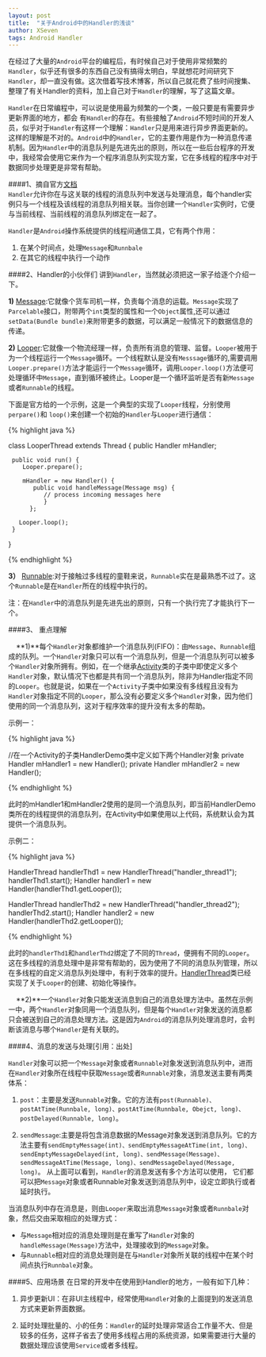 ```yaml
---
layout: post
title:  "关于Android中的Handler的浅谈" 
author: XSeven
tags: Android Handler
---
```



在经过了大量的`Android`平台的编程后，有时候自己对于使用非常频繁的`Handler`，似乎还有很多的东西自己没有搞得太明白，早就想花时间研究下`Handler`，却一直没有做。这次借着写技术博客，所以自己就花费了些时间搜集、整理了有关Handler的资料，加上自己对于`Handler`的理解，写了这篇文章。
  
`Handler`在日常编程中，可以说是使用最为频繁的一个类，一般只要是有需要异步更新界面的地方，都会
有`Handler`的存在。有些接触了`Android`不短时间的开发人员，似乎对于`Handler`有这样一个理解：`Handler`只是用来进行异步界面更新的。这样的理解是不对的。`Android`中的`Handler`，它的主要作用是作为一种消息传递机制。因为`Handler`中的消息队列是先进先出的原则，所以在一些后台程序的开发中，我经常会使用它来作为一个程序消息队列实现方案，它在多线程的程序中对于数据同步处理更是非常有帮助。

####1、摘自官方[文档](http://developer.android.com/reference/android/os/Handler.html)	
`Handler`允许你在与这关联的线程的消息队列中发送与处理消息，每个handler实例只与一个线程及该线程的消息队列相关联。当你创建一个`Handler`实例时，它便与当前线程、当前线程的消息队列绑定在一起了。
	
`Handler`是`Android`操作系统提供的线程间通信工具，它有两个作用：

1. 在某个时间点，处理`Message`和`Runnbale`
2. 在其它的线程中执行一个动作

####2、Handler的小伙伴们
讲到`Handler`，当然就必须把这一家子给逐个介绍一下。

**1)** [Message](http://developer.android.com/reference/android/os/Message.html):它就像个货车司机一样，负责每个消息的运载。`Message`实现了`Parcelable`接口，附带两个`int`类型的属性和一个`Object`属性,还可以通过`setData(Bundle bundle)`来附带更多的数据，可以满足一般情况下的数据信息的传递。

**2)** [Looper](http://developer.android.com/reference/android/os/Looper.html):它就像一个物流经理一样，负责所有消息的管理、监督。`Looper`被用于为一个线程运行一个`Message`循环。一个线程默认是没有`Messsage`循环的,需要调用`Looper.prepare()`方法才能运行一个`Message`循环，调用`Looper.loop()`方法便可处理循环中`Message`，直到循环被终止。Looper是一个循环监听是否有新`Message`或者`Runnable`的线程。

下面是官方给的一个示例，这是一个典型的实现了`Looper`线程，分别使用`perpare()`和 `loop()`来创建一个初始的`Handler`与`Looper`进行通信：

{% highlight java %}	
 
class LooperThread extends Thread {
      public Handler mHandler;

     public void run() {
     	Looper.prepare();

        mHandler = new Handler() {
           public void handleMessage(Message msg) {
              // process incoming messages here
              }
          };

       Looper.loop();
     }
}

{% endhighlight %}

**3）** [Runnable](http://developer.android.com/reference/java/lang/Runnable.html):对于接触过多线程的童鞋来说，`Runnable`实在是最熟悉不过了。这个`Runnable`是在`Handler`所在的线程中执行的。

注：在`Handler`中的消息队列是先进先出的原则，只有一个执行完了才能执行下一个。

####3、 重点理解

&nbsp;&nbsp;&nbsp;&nbsp;**1)**每个`Handler`对象都维护一个消息队列(FIFO)：由`Message`、`Runnable`组成的队列。一个`Handler`对象只可以有一个消息队列，但是一个消息队列可以被多个`Handler`对象所拥有。例如，在一个继承[Activity](http://developer.android.com/reference/android/app/Activity.html)类的子类中即使定义多个`Handler`对象，默认情况下也都是共有同一个消息队列，除非为Handler指定不同的`Looper`。也就是说，如果在一个`Activity`子类中如果没有多线程且没有为`Handler`对象指定不同的`Looper`，那么没有必要定义多个`Handler`对象，因为他们使用的同一个消息队列，这对于程序效率的提升没有太多的帮助。

示例一：

{% highlight java %}	

//在一个Activity的子类HandlerDemo类中定义如下两个Handler对象
private Handler mHandler1 = new Handler();
private Handler mHandler2 = new Handler();
	
{% endhighlight %}

此时的mHandler1和mHandler2使用的是同一个消息队列，即当前HandlerDemo类所在的线程提供的消息队列，在Activity中如果使用以上代码，系统默认会为其提供一个消息队列。

示例二：
	
{% highlight java %}

HandlerThread handlerThd1 = new HandlerThread("handler_thread1");
handlerThd1.start();
Handler handler1 = new Handler(handlerThd1.getLooper());
		
HandlerThread handlerThd2 = new HandlerThread("handler_thread2");
handlerThd2.start();
Handler handler2 = new Handler(handlerThd2.getLooper());

{% endhighlight %}

此时的`handlerThd1`和`handlerThd2`绑定了不同的`Thread`，便拥有不同的`Looper`。这在多线程的消息处理中是非常有帮助的，因为使用了不同的消息队列管理，所以在多线程的自定义消息队列处理中，有利于效率的提升。[HandlerThread](http://developer.android.com/reference/android/os/HandlerThread.html)类已经实现了关于`Looper`的创建、初始化等操作。

&nbsp;&nbsp;&nbsp;&nbsp;**2)**一个`Handler`对象只能发送消息到自己的消息处理方法中。虽然在示例一中，两个`Handler`对象同用一个消息队列，但是每个`Handler`对象发送的消息都只会被送到自己的消息处理方法。这是因为`Android`的消息队列处理消息时，会判断该消息与哪个`Handler`是有关联的。

####4、消息的发送与处理[引用：出处]

`Handler`对象可以把一个`Message`对象或者`Runnable`对象发送到消息队列中，进而在`Handler`对象所在线程中获取`Message`或者`Runnable`对象，消息发送主要有两类体系：

1. `post`：主要是发送`Runnable`对象。它的方法有`post(Runnable)、postAtTime(Runnbale, long)、postAtTime(Runnbale, Obejct, long)、postDelayed(Runnable, long)`。

2. `sendMessage`:主要是将包含消息数据的Message对象发送到消息队列。它的方法主要有`sendEmptyMessage(int)、sendEmptyMessageAtTime(int, long)、sendEmptyMessageDelayed(int, long)、sendMessage(Message)、sendMessageAtTime(Message, long)、sendMessageDelayed(Message, long)`。
	从上面可以看到，`Handler`的消息发送有多个方法可以使用，	它们都可以把`Message`对象或者Runnable对象发送到消息队列中，设定立即执行或者延时执行。
	
当消息队列中存在消息是，则由`Looper`来取出消息`Message`对象或者`Runnbale`对象，然后交由采取相应的处理方式：

* 与`Message`相对应的消息处理则是在重写了`Handler`对象的`handleMessage(Message)`方法中，处理接收到的`Message`对象。
* 与`Runnable`相对应的消息处理则是在与`Handler`对象所关联的线程中在某个时间点执行`Runnbale`对象。

####5、应用场景
在日常的开发中在使用到Handler的地方，一般有如下几种：

1. 异步更新UI：在非UI主线程中，经常使用`Handler`对象的上面提到的发送消息方式来更新界面数据。
	
2. 延时处理批量的、小的任务：`Handler`的延时处理非常适合工作量不大、但是较多的任务，这样子省去了使用多线程占用的系统资源，如果需要进行大量的数据处理应该使用`Service`或者多线程。

